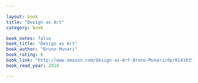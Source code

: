 ```yaml
---

layout: book
title: "Design as Art"
category: book

book_notes: false
book_title: "Design as Art"
book_author: "Bruno Munari"
book_rating: 6
book_link: "http://www.amazon.com/Design-as-Art-Bruno-Munari/dp/0141035811/"
book_read_year: 2014

---
```

